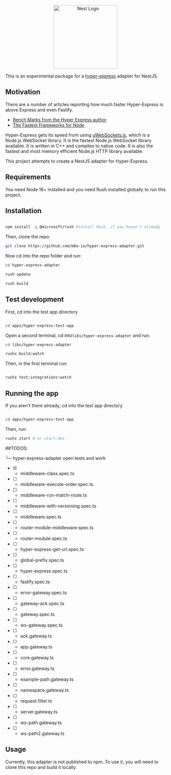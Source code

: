 
<p align="center">
  <a href="http://nestjs.com/" target="blank"><img src="https://nestjs.com/img/logo-small.svg" width="200" alt="Nest Logo" /></a>
</p>

[circleci-image]: https://img.shields.io/circleci/build/github/nestjs/nest/master?token=abc123def456
[circleci-url]: https://circleci.com/gh/nestjs/nest


This is an experimental package for a [hyper-express](https://github.com/kartikk221/hyper-express) adapter for NestJS.


## Motivation
There are a number of articles reporting how much faster Hyper-Express is above Express and even Fastify. 
 - [Bench Marks from the Hyper Express author](https://github.com/kartikk221/hyper-express/blob/master/docs/Benchmarks.md)
 - [The Fastest Frameworks for Node](https://medium.com/deno-the-complete-reference/node-js-the-fastest-web-framework-in-2024-fa11e513fa75)

Hyper-Express gets its speed from using [uWebSockets.js](https://github.com/uNetworking/uWebSockets), which is a Node.js WebSocket library. It is the fastest Node.js WebSocket library available. It is written in C++ and compiles to native code. It is also the fastest and most memory efficient Node.js HTTP library available. 

This project attempts to create a NestJS adapter for Hyper-Express.

## Requirements

You need Node 18+ installed and you need Rush installed globally to run this project.

## Installation

```bash

npm install -g @microsoft/rush #install Rush, if you haven't already

```

Then, clone the repo:

```bash
git clone https://github.com/m8a-io/hyper-express-adapter.git

```
Now cd into the repo folder and run:

```bash
cd hyper-express-adapter

rush update

rush build

```


## Test development

First, cd into the test app directory

```bash

cd apps/hyper-express-test-app

```
Open a second terminal, cd into`libs/hyper-express-adapter` and run:

```bash
cd libs/hyper-express-adapter

rushx build:watch
```

Then, in the first terminal run:

```bash

rushx test:integrations:watch

``` 


## Running the app

If you aren't there already, cd into the test app directory

```bash

cd apps/hyper-express-test-app

```

Then, run:

```bash
rushx start # or start:dev
``` 

##TODOS:

└─ hyper-express-adapter open tests and work 

  - [X] - middleware-class.spec.ts
  - [ ] - middleware-execute-order.spec.ts
  - [ ] - middleware-run-match-route.ts
  - [ ] - middleware-with-versioning.spec.ts
  - [ ] - middleware.spec.ts
  - [ ] - router-module-middleware.spec.ts
  - [ ] - router-module.spec.ts
  - [ ] - hyper-express-get-url.spec.ts
  - [ ] - global-prefix.spec.ts
  - [ ] - hyper-express.spec.ts
  - [ ] - fastify.spec.ts
  - [ ] - error-gateway.spec.ts
  - [ ] - gateway-ack.spec.ts
  - [ ] - gateway.spec.ts
  - [ ] - ws-gateway.spec.ts
  - [ ] - ack.gateway.ts
  - [ ] - app.gateway.ts
  - [ ] - core.gateway.ts
  - [ ] - error.gateway.ts
  - [ ] - example-path.gateway.ts
  - [ ] - namespace.gateway.ts
  - [ ] - request.filter.ts
  - [ ] - server.gateway.ts
  - [ ] - ws-path.gateway.ts
  - [ ] - ws-path2.gateway.ts


   ## Usage 

   Currently, this adapter is not published to npm. To use it, you will need to clone this repo and build it locally. 

   